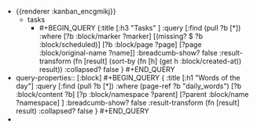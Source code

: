 - {{renderer :kanban_encgmikj}}
	- tasks
		- #+BEGIN_QUERY
		  {:title [:h3 "Tasks" ]
		  :query [:find (pull ?b [*])
		  :where
		    [?b :block/marker ?marker]
		    [(missing? $ ?b :block/scheduled)]
		    [?b :block/page ?page]
		    [?page :block/original-name ?name]]
		  :breadcumb-show? false
		  :result-transform (fn [result]
		  (sort-by (fn [h]
		  (get h :block/created-at)) result))
		  :collapsed? false
		  }
		  #+END_QUERY
- query-properties:: [:block]
  #+BEGIN_QUERY
  { :title [:h1 "Words of the day"]
    :query [:find (pull ?b [*])
            :where
            (page-ref ?b "daily_words")
            [?b :block/content ?b]
            [?p :block/namespace ?parent]
            [?parent :block/name ?namespace]
  ]
  :breadcumb-show? false
  :result-transform (fn [result] result)
  :collapsed? false
   }
  #+END_QUERY
-